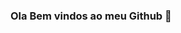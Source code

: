 ### Ola Bem vindos ao meu Github 👋

<!--
**viniciusbzerra/viniciusbzerra** is a ✨ _special_ ✨ repository because its `README.md` (this file) appears on your GitHub profile.

Sou TECNICO DE INFORMATICA, não estou na áre de TI no momento porem a procura de uma oportunidade para me reecolocar na área de Tecnologia:
Atuamente estou entrando no mundo da programação, e espero me dar muito bem, ATUALMENTE estou estudando JavaScript porem, tenho planos que essa plataforma seja apenas uma porta de entrada para muitas outra linguagens que viram. 🙏

- 🔭 Atualmente trabalho em uma casa de material de construção "GUEMAT" como conferente.
- 🌱 Tenho estudado HTML, CSS e Javascript
- 👯 Estou postando a minha evolução com os estudos no ![Flex Grid](viniciusbzerra.github.io/)
- 🤔 I’m looking for help with ...
- 💬 Ask me about ...
- 📫 How to reach me: ...
- 😄 Pronouns: ...
- ⚡ Fun fact: ...
-->
